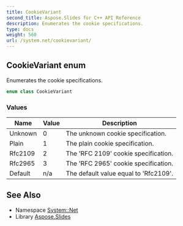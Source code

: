 ```yaml
---
title: CookieVariant
second_title: Aspose.Slides for C++ API Reference
description: Enumerates the cookie specifications.
type: docs
weight: 560
url: /system.net/cookievariant/
---
```

## CookieVariant enum


Enumerates the cookie specifications.

```cpp
enum class CookieVariant
```

### Values

| Name | Value | Description |
| --- | --- | --- |
| Unknown | 0 | The unknown cookie specification. |
| Plain | 1 | The plain cookie specification. |
| Rfc2109 | 2 | The 'RFC 2109' cookie specification. |
| Rfc2965 | 3 | The 'RFC 2965' cookie specification. |
| Default | n/a | The default value equal to 'Rfc2109'. |

## See Also

* Namespace [System::Net](../)
* Library [Aspose.Slides](../../)